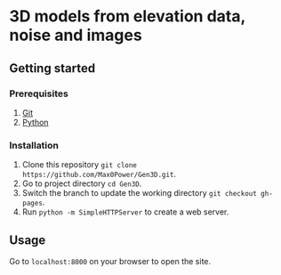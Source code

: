 # 3D models from elevation data, noise and images

## Getting started

### Prerequisites

  1. [Git](https://git-scm.com/)
  2. [Python](https://www.python.org)
  
### Installation

  1. Clone this repository `git clone https://github.com/Max0Power/Gen3D.git`.
  2. Go to project directory `cd Gen3D`.
  3. Switch the branch to update the working directory `git checkout gh-pages`.
  4. Run `python -m SimpleHTTPServer` to create a web server.

## Usage

  Go to `localhost:8000` on your browser to open the site.

